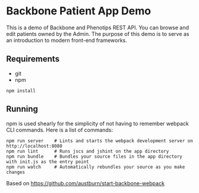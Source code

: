 # Backbone Patient App Demo
This is a demo of Backbone and Phenotips REST API. You can browse and edit
patients owned by the Admin. The purpose of this demo is to serve as an
introduction to modern front-end frameworks.

## Requirements
* git
* npm

```
npm install
```

## Running
npm is used shearly for the simplicity of not having to remember webpack CLI
commands. Here is a list of commands:

```
npm run server    # Lints and starts the webpack development server on http://localhost:8080
npm run lint      # Runs jscs and jshint on the app directory
npm run bundle    # Bundles your source files in the app directory with init.js as the entry point
npm run watch     # Automatically rebundles your source as you make changes
```

Based on https://github.com/austburn/start-backbone-webpack

